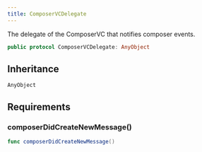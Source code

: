 ```yaml
---
title: ComposerVCDelegate
---
```


The delegate of the ComposerVC that notifies composer events.

``` swift
public protocol ComposerVCDelegate: AnyObject 
```

## Inheritance

`AnyObject`

## Requirements

### composerDidCreateNewMessage()

``` swift
func composerDidCreateNewMessage()
```
